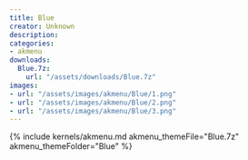 ```yaml
---
title: Blue
creator: Unknown
description: 
categories:
- akmenu
downloads:
  Blue.7z:
    url: "/assets/downloads/Blue.7z"
images:
- url: "/assets/images/akmenu/Blue/1.png"
- url: "/assets/images/akmenu/Blue/2.png"
- url: "/assets/images/akmenu/Blue/3.png"
---
```


{% include kernels/akmenu.md akmenu_themeFile="Blue.7z" akmenu_themeFolder="Blue" %}
